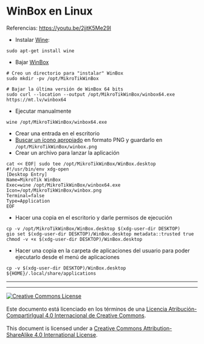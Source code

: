 # WinBox en Linux

Referencias: https://youtu.be/2jjtK5Me29I

* Instalar [Wine](https://www.winehq.org/):
```
sudo apt-get install wine
```

* Bajar [WinBox](https://mikrotik.com/download) 
```
# Creo un directorio para "instalar" WinBox
sudo mkdir -pv /opt/MikroTikWinBox

# Bajar la última versión de WinBox 64 bits
sudo curl --location --output /opt/MikroTikWinBox/winbox64.exe https://mt.lv/winbox64
```

* Ejecutar manualmente
```
wine /opt/MikroTikWinBox/winbox64.exe
```

* Crear una entrada en el escritorio
* [Buscar un ícono
apropiado](https://www.google.com/search?q=winbox+icon&tbm=isch) en formato PNG
y guardarlo en `/opt/MikroTikWinBox/winbox.png`
* Crear un archivo para lanzar la aplicación
```
cat << EOF| sudo tee /opt/MikroTikWinBox/WinBox.desktop
#!/usr/bin/env xdg-open
[Desktop Entry]
Name=MikroTik WinBox
Exec=wine /opt/MikroTikWinBox/winbox64.exe
Icon=/opt/MikroTikWinBox/winbox.png
Terminal=false
Type=Application
EOF
```
   * Hacer una copia en el escritorio y darle permisos de ejecución
```
cp -v /opt/MikroTikWinBox/WinBox.desktop $(xdg-user-dir DESKTOP)
gio set $(xdg-user-dir DESKTOP)/WinBox.desktop metadata::trusted true
chmod -v +x $(xdg-user-dir DESKTOP)/WinBox.desktop
```
   * Hacer una copia en la carpeta de aplicaciones del usuario para poder
ejecutarlo desde el menú de aplicaciones
```
cp -v $(xdg-user-dir DESKTOP)/WinBox.desktop ${HOME}/.local/share/applications
```

___
<!-- LICENSE -->
___
<a rel="licencia" href="https://creativecommons.org/licenses/by-sa/4.0/deed.es">
<img alt="Creative Commons License" style="border-width:0"
src="https://i.creativecommons.org/l/by-sa/4.0/88x31.png" /></a>
<br /><br />
Este documento está licenciado en los términos de una <a rel="licencia"
href="https://creativecommons.org/licenses/by-sa/4.0/deed.es">
Licencia Atribución-CompartirIgual 4.0 Internacional de Creative Commons</a>.
<br /><br />
This document is licensed under a <a rel="license" 
href="https://creativecommons.org/licenses/by-sa/4.0/deed.en">
Creative Commons Attribution-ShareAlike 4.0 International License</a>.
<!-- END --> 

